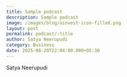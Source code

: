 ```yaml
---
title: Sample podcast
description: Sample podcast
image: /images/blog/ainvest-icon-filled.png
layout: post
permalink: podcast/:title
author: Satya Neerupudi
category: Business
date: 2025-08-20T22:04:00.000+05:30
---
```

Satya Neerupudi
